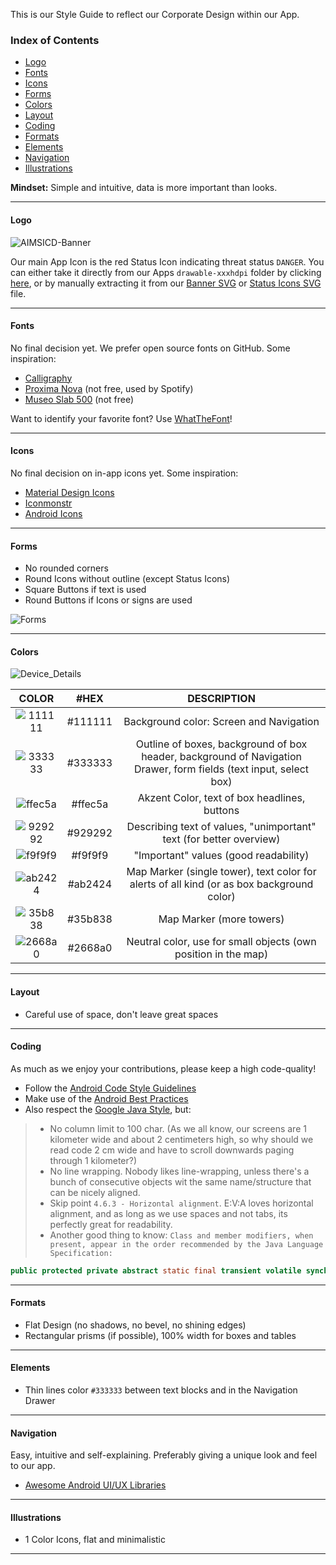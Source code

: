 This is our Style Guide to reflect our Corporate Design within our App.

### Index of Contents

* [Logo](https://github.com/SecUpwN/Android-IMSI-Catcher-Detector/wiki/Style-Guide#logo)
* [Fonts](https://github.com/SecUpwN/Android-IMSI-Catcher-Detector/wiki/Style-Guide#fonts)
* [Icons](https://github.com/SecUpwN/Android-IMSI-Catcher-Detector/wiki/Style-Guide#icons)
* [Forms](https://github.com/SecUpwN/Android-IMSI-Catcher-Detector/wiki/Style-Guide#forms)
* [Colors](https://github.com/SecUpwN/Android-IMSI-Catcher-Detector/wiki/Style-Guide#colors)
* [Layout](https://github.com/SecUpwN/Android-IMSI-Catcher-Detector/wiki/Style-Guide#layout)
* [Coding](https://github.com/SecUpwN/Android-IMSI-Catcher-Detector/wiki/Style-Guide#coding)
* [Formats](https://github.com/SecUpwN/Android-IMSI-Catcher-Detector/wiki/Style-Guide#formats)
* [Elements](https://github.com/SecUpwN/Android-IMSI-Catcher-Detector/wiki/Style-Guide#elements)
* [Navigation](https://github.com/SecUpwN/Android-IMSI-Catcher-Detector/wiki/Style-Guide#navigation)
* [Illustrations](https://github.com/SecUpwN/Android-IMSI-Catcher-Detector/wiki/Style-Guide#illustrations)

**Mindset:** Simple and intuitive, data is more important than looks.

---

#### Logo

![AIMSICD-Banner](https://spideroak.com/share/IFEU2U2JINCA/GitHub/home/SecUpwN/SpiderOak/PROMOTION/AIMSICD-Banner_Small.png)

Our main App Icon is the red Status Icon indicating threat status `DANGER`. You can either take it directly from our Apps `drawable-xxxhdpi` folder by clicking [here](https://raw.githubusercontent.com/SecUpwN/Android-IMSI-Catcher-Detector/HEAD/app/src/main/res/drawable-xxxhdpi/sense_danger.png), or by manually extracting it from our [Banner SVG](https://spideroak.com/share/IFEU2U2JINCA/GitHub/home/SecUpwN/SpiderOak/PROMOTION/AIMSICD-Banner.svg) or [Status Icons SVG](https://spideroak.com/share/IFEU2U2JINCA/GitHub/home/SecUpwN/SpiderOak/PROMOTION/AIMSICD-Status-Icons.svg) file.

---

#### Fonts

No final decision yet. We prefer open source fonts on GitHub. Some inspiration:

* [Calligraphy](https://github.com/chrisjenx/Calligraphy)
* [Proxima Nova](http://www.myfonts.com/fonts/marksimonson/proxima-nova/) (not free, used by Spotify)
* [Museo Slab 500](https://www.myfonts.com/fonts/exljbris/museo-slab/500/) (not free)

Want to identify your favorite font? Use [WhatTheFont](http://www.myfonts.com/WhatTheFont/)!

---

#### Icons

No final decision on in-app icons yet. Some inspiration:

* [Material Design Icons](https://github.com/google/material-design-icons/)
* [Iconmonstr](http://iconmonstr.com/)
* [Android Icons](http://www.androidicons.com/)

---

#### Forms

* No rounded corners
* Round Icons without outline (except Status Icons)
* Square Buttons if text is used
* Round Buttons if Icons or signs are used

![Forms](https://spideroak.com/share/IFEU2U2JINCA/GitHub/home/SecUpwN/SpiderOak/DOCUMENTATION/StyleGuide/Forms.png)

---

#### Colors

![Device_Details](https://spideroak.com/share/IFEU2U2JINCA/GitHub/home/SecUpwN/SpiderOak/DOCUMENTATION/StyleGuide/Device_Details.png)

| COLOR |  #HEX   |                 DESCRIPTION                   |
|:-----:|:-------:|:---------------------------------------------:|
| ![111111](https://spideroak.com/share/IFEU2U2JINCA/GitHub/home/SecUpwN/SpiderOak/DOCUMENTATION/StyleGuide/111111.png)       | #111111 | Background color: Screen and Navigation  | 
| ![333333](https://spideroak.com/share/IFEU2U2JINCA/GitHub/home/SecUpwN/SpiderOak/DOCUMENTATION/StyleGuide/333333.png)      | #333333 | Outline of boxes, background of box header, background of Navigation Drawer, form fields (text input, select box)  |
| ![ffec5a](https://spideroak.com/share/IFEU2U2JINCA/GitHub/home/SecUpwN/SpiderOak/DOCUMENTATION/StyleGuide/ffec5a.png)      | #ffec5a | Akzent Color, text of box headlines, buttons  |
| ![929292](https://spideroak.com/share/IFEU2U2JINCA/GitHub/home/SecUpwN/SpiderOak/DOCUMENTATION/StyleGuide/929292.png)      | #929292 | Describing text of values, "unimportant" text (for better overview) |    
| ![f9f9f9](https://spideroak.com/share/IFEU2U2JINCA/GitHub/home/SecUpwN/SpiderOak/DOCUMENTATION/StyleGuide/f9f9f9.png)      | #f9f9f9 | "Important" values (good readability) |
| ![ab2424](https://spideroak.com/share/IFEU2U2JINCA/GitHub/home/SecUpwN/SpiderOak/DOCUMENTATION/StyleGuide/ab2424.png)      | #ab2424 | Map Marker (single tower), text color for alerts of all kind (or as box background color) |
| ![35b838](https://spideroak.com/share/IFEU2U2JINCA/GitHub/home/SecUpwN/SpiderOak/DOCUMENTATION/StyleGuide/35b838.png)      | #35b838 | Map Marker (more towers) |             
| ![2668a0](https://spideroak.com/share/IFEU2U2JINCA/GitHub/home/SecUpwN/SpiderOak/DOCUMENTATION/StyleGuide/2668a0.png)      | #2668a0 | Neutral color, use for small objects (own position in the map) |

---

#### Layout

* Careful use of space, don't leave great spaces

---

#### Coding

As much as we enjoy your contributions, please keep a high code-quality!

* Follow the [Android Code Style Guidelines](https://source.android.com/source/code-style.html)
* Make use of the [Android Best Practices](https://github.com/futurice/android-best-practices)
* Also respect the [Google Java Style](https://google.github.io/styleguide/javaguide.html), but:

>* No column limit to 100 char. (As we all know, our screens are 1 kilometer wide and about 2 centimeters high, so why should we read code 2 cm wide and have to scroll downwards paging through 1 kilometer?)
>* No line wrapping. Nobody likes line-wrapping, unless there's a bunch of consecutive objects wit the same name/structure that can be nicely aligned.
>* Skip point `4.6.3 - Horizontal alignment`. E:V:A loves horizontal alignment, and as long as we use spaces and not tabs, its perfectly great for readability.
>* Another good thing to know: `Class and member modifiers, when present, appear in the order recommended by the Java Language Specification:`
```JAVA
public protected private abstract static final transient volatile synchronized native strictfp
```

---

#### Formats

* Flat Design (no shadows, no bevel, no shining edges)
* Rectangular prisms (if possible), 100% width for boxes and tables 

---

#### Elements

* Thin lines color `#333333` between text blocks and in the Navigation Drawer

---

#### Navigation

Easy, intuitive and self-explaining. Preferably giving a unique look and feel to our app.

* [Awesome Android UI/UX Libraries](https://github.com/wasabeef/awesome-android-ui)

---

#### Illustrations

* 1 Color Icons, flat and minimalistic

---